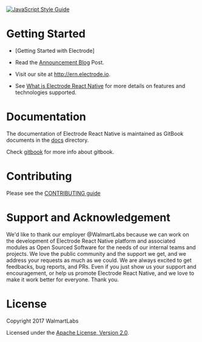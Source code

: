 [![JavaScript Style Guide](https://img.shields.io/badge/code_style-standard-brightgreen.svg)](https://standardjs.com)

# Getting Started

-   [Getting Started with Electrode]

-   Read the [Announcement Blog] Post.

-   Visit our site at <http://ern.electrode.io>.

-   See [What is Electrode React Native] for more details on features and technologies supported.

# Documentation

The documentation of Electrode React Native is maintained as GitBook documents in the [docs](/docs) directory.

Check [gitbook] for more info about gitbook.

# Contributing

Please see the [CONTRIBUTING guide](/contributing.md)

# Support and Acknowledgement

We'd like to thank our employer @WalmartLabs because we can work on the development of Electrode React Native platform and associated modules as Open Sourced Software for the needs of our internal teams and projects.  We love the public community and the support we get, and we address your requests as much as we could. We are always excited to get feedbacks, bug reports, and PRs.  Even if you just show us your support and encouragement, or help us promote Electrode React Native, and we love to make it work better for everyone. Thank you.

# License

Copyright 2017 WalmartLabs

Licensed under the [Apache License, Version 2.0].

[apache license, version 2.0]: https://www.apache.org/licenses/LICENSE-2.0

[announcement blog]: https://url

[gitbook]: https://www.gitbook.com/

[what is electrode react native]: https://url

[Getting Started with Electrode React Native]: https://url
